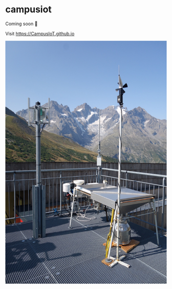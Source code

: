 # campusiot

Coming soon  :satellite:

Visit https://CampusIoT.github.io

<p align="center">
<img src="images/station-kerlink-lautaret.jpg">
</p>
